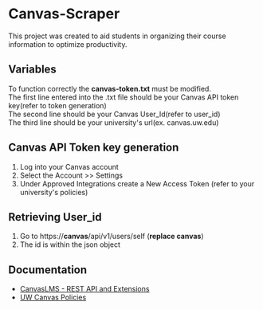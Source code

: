 # Canvas-Scraper
This project was created to aid students in organizing their course information to optimize productivity.

## Variables
To function correctly the **canvas-token.txt** must be modified.
<br/>
The first line entered into the .txt file should be your Canvas API token key(refer to token generation)
<br/>
The second line should be your Canvas User_Id(refer to user_id)
<br/>
The third line should be your university's url(ex. canvas.uw.edu)

## Canvas API Token key generation
1. Log into your Canvas account
2. Select the Account >> Settings
3. Under Approved Integrations create a New Access Token (refer to your university's policies)

## Retrieving User_id
1. Go to https://**canvas**/api/v1/users/self (**replace canvas**)
2. The id is within the json object

## Documentation
- [CanvasLMS - REST API and Extensions](https://canvas.instructure.com/doc/api/index.html)
- [UW Canvas Policies](https://itconnect.uw.edu/tools-services-support/teaching-learning/canvas/canvas-policies/)